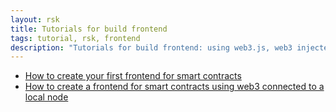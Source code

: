 ```yaml
---
layout: rsk
title: Tutorials for build frontend
tags: tutorial, rsk, frontend
description: "Tutorials for build frontend: using web3.js, web3 injected"
---
```


- [How to create your first frontend for smart contracts](/tutorials/frontend/first-frontend-web3-injected/)
- [How to create a frontend for smart contracts using web3 connected to a local node](/tutorials/frontend/frontend-web3-local/)
